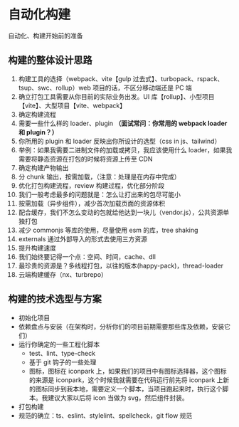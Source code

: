 # 自动化构建

自动化、构建开始前的准备

## 构建的整体设计思路

1. 构建工具的选择（webpack、vite【gulp 过去式】、turbopack、rspack、tsup、swc、rollup）web 项目的话，不区分移动端还是 PC 端
1. 确立打包工具需要从你目前的实际业务出发。UI 库【rollup】、小型项目【vite】、大型项目【vite、webpack】
1. 确定构建流程
1. 需要一些什么样的 loader、plugin **（面试常问：你常用的 webpack loader 和 plugin？）**
1. 你所用的 plugin 和 loader 反映出你所设计的选型（css in js、tailwind）
1. 举例：如果我需要二进制文件的加载或拷贝，我应该使用什么 loader，如果我需要将静态资源在打包的时候将资源上传至 CDN
1. 确定构建产物输出
1. 分 chunk 输出，按需加载，（注意：处理是在内存中完成）
1. 优化打包构建流程，review 构建过程，优化部分阶段
1. 我们一般考虑最多的问题就是：怎么让打出来的包尽可能小
1. 按需加载（异步组件），减少首次加载页面的资源体积
1. 配合缓存，我们不怎么变动的包就给他达到一块儿（vendor.js），公共资源单独打包
1. 减少 commonjs 等库的使用，尽量使用 esm 的库，tree shaking
1. externals 通过外部导入的形式去使用三方资源
1. 提升构建速度
1. 我们始终要记得一个点：空间、时间，cache、dll
1. 最珍贵的资源是？多线程打包，以往的版本(happy-pack)，thread-loader
1. 云端构建缓存（nx、turbrepo）

## 构建的技术选型与方案

- 初始化项目
- 依赖盘点与安装（在架构时，分析你们的项目前期需要那些库及依赖，安装它们）
- 运行你确定的一些工程化脚本
  - test、lint、type-check
  - 基于 git 钩子的一些处理
  - 图标，图标在 iconpark 上，如果我们的项目中有图标选择器，这个图标的来源是 iconpark，这个时候我就需要在代码运行前先将 iconpark 上新的图标同步到我本地，需要定义一个脚本，当项目跑起来时，执行这个脚本。我建议大家以后将 icon 当做为 svg，然后组件封装。
- 打包构建
- 规范的确立：ts、eslint、stylelint、spellcheck，git flow 规范
